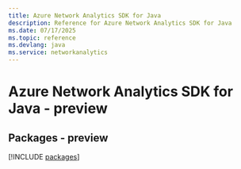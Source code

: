 ```yaml
---
title: Azure Network Analytics SDK for Java
description: Reference for Azure Network Analytics SDK for Java
ms.date: 07/17/2025
ms.topic: reference
ms.devlang: java
ms.service: networkanalytics
---
```

# Azure Network Analytics SDK for Java - preview
## Packages - preview
[!INCLUDE [packages](network-analytics-index.md)]